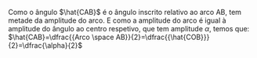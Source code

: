 Como o ângulo $\hat{CAB}$ é o ângulo inscrito relativo ao arco AB, tem metade da amplitude do arco. E como a amplitude do arco é igual à amplitude do ângulo ao centro respetivo, que tem amplitude $\alpha$, temos que: $\hat{CAB}=\dfrac{{Arco \space AB}}{2}=\dfrac{{\hat{COB}}}{2}=\dfrac{\alpha}{2}$

